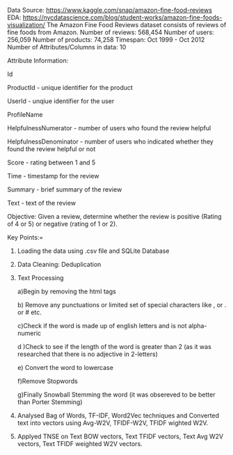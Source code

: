 Data Source: https://www.kaggle.com/snap/amazon-fine-food-reviews
EDA: https://nycdatascience.com/blog/student-works/amazon-fine-foods-visualization/
The Amazon Fine Food Reviews dataset consists of reviews of fine foods from Amazon.
Number of reviews: 568,454
Number of users: 256,059
Number of products: 74,258
Timespan: Oct 1999 - Oct 2012
Number of Attributes/Columns in data: 10

Attribute Information:

Id

ProductId - unique identifier for the product

UserId - unqiue identifier for the user

ProfileName

HelpfulnessNumerator - number of users who found the review helpful

HelpfulnessDenominator - number of users who indicated whether they found the review helpful or not

Score - rating between 1 and 5

Time - timestamp for the review

Summary - brief summary of the review

Text - text of the review

Objective:
Given a review, determine whether the review is positive (Rating of 4 or 5) or negative (rating of 1 or 2).


Key Points:=

1) Loading the data using .csv file and SQLite Database

2) Data Cleaning: Deduplication

3) Text Processing 

    a)Begin by removing the html tags
    
    b) Remove any punctuations or limited set of special characters like , or . or # etc.
    
    c)Check if the word is made up of english letters and is not alpha-numeric
    
    d )Check to see if the length of the word is greater than 2 (as it was researched that there is no adjective in 2-letters)
    
    e) Convert the word to lowercase
    
    f)Remove Stopwords
    
    g)Finally Snowball Stemming the word (it was obsereved to be better than Porter Stemming)
  
  4) Analysed Bag of Words, TF-IDF, Word2Vec techniques and Converted text into vectors using Avg-W2V, TFIDF-W2V, TFIDF wighted W2V.
  
  5) Applyed TNSE on Text BOW vectors, Text TFIDF vectors, Text Avg W2V vectors, Text TFIDF weighted W2V vectors.
    
